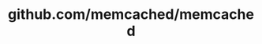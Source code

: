 ---
layout: post
title: github.com/memcached/memcached
categories: link
tags: [انگلیسی, برنامه‌نویسی]
---